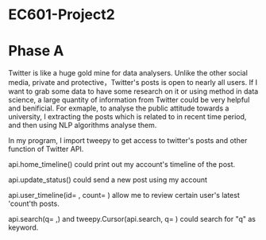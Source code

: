 # EC601-Project2

# Phase A
Twitter is like a huge gold mine for data analysers. Unlike the other social media, private and protective，Twitter's posts is open to nearly all users. If I want to grab some data to have some research on it or using method in data science, a large quantity of information from Twitter could be very helpful and benificial. For exmaple, to analyse the public attitude towards a university, I extracting the posts which is related to in recent time period, and then using NLP algorithms analyse them.

In my program, I import tweepy to get access to twitter's posts and other function of Twitter API. 

api.home_timeline() could print out my account's timeline of the post. 

api.update_status() could send a new post using my account

api.user_timeline(id= , count= ) allow me to review certain user's latest 'count'th posts.

api.search(q= ,) and tweepy.Cursor(api.search, q= ) could search for "q" as keyword.
